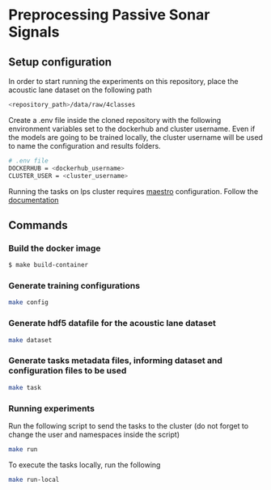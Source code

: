 # Preprocessing Passive Sonar Signals

## Setup configuration

In order to start running the experiments on this repository, place the acoustic lane dataset on the following path

``` bash
<repository_path>/data/raw/4classes
```

Create a .env file inside the cloned repository with the following environment variables set to the dockerhub and cluster username. Even if the models are going to be trained locally, the cluster username
will be used to name the configuration and results folders.

``` bash
# .env file
DOCKERHUB = <dockerhub_username>
CLUSTER_USER = <cluster_username>
```

Running the tasks on lps cluster requires [maestro](https://github.com/gabriel-milan/maestro) configuration. Follow the [documentation](https://maestro-lps.readthedocs.io/en/latest/#support)

## Commands

### Build the docker image

``` bash
$ make build-container

```

### Generate training configurations

``` bash
make config
```

### Generate hdf5 datafile for the acoustic lane dataset

``` bash
make dataset
```

### Generate tasks metadata files, informing dataset and configuration files to be used

``` bash
make task
```

### Running experiments

Run the following script to send the tasks to the cluster (do not forget to change the user and namespaces inside the script)

``` bash
make run

```

To execute the tasks locally, run the following

``` bash
make run-local
```
